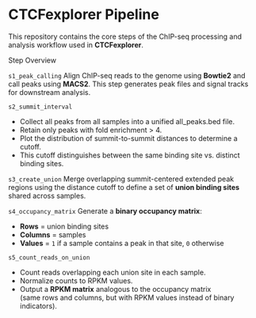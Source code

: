 # CTCFexplorer Pipeline

This repository contains the core steps of the ChIP-seq processing and analysis workflow used in **CTCFexplorer**.


Step Overview

`s1_peak_calling`
Align ChIP-seq reads to the genome using **Bowtie2** and call peaks using **MACS2**. This step generates peak files and signal tracks for downstream analysis.


`s2_summit_interval`
- Collect all peaks from all samples into a unified all_peaks.bed file.
- Retain only peaks with fold enrichment > 4.
- Plot the distribution of summit-to-summit distances to determine a cutoff.
- This cutoff distinguishes between the same binding site vs. distinct binding sites.


`s3_create_union`
Merge overlapping summit-centered extended peak regions using the distance cutoff to define a set of **union binding sites** shared across samples.


`s4_occupancy_matrix`
Generate a **binary occupancy matrix**:
- **Rows** = union binding sites  
- **Columns** = samples  
- **Values** = `1` if a sample contains a peak in that site, `0` otherwise


`s5_count_reads_on_union`
- Count reads overlapping each union site in each sample.
- Normalize counts to RPKM values.
- Output a **RPKM matrix** analogous to the occupancy matrix  
  (same rows and columns, but with RPKM values instead of binary indicators).
